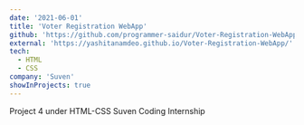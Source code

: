 ```yaml
---
date: '2021-06-01'
title: 'Voter Registration WebApp'
github: 'https://github.com/programmer-saidur/Voter-Registration-WebApp'
external: 'https://yashitanamdeo.github.io/Voter-Registration-WebApp/'
tech:
  - HTML
  - CSS
company: 'Suven'
showInProjects: true
---
```


Project 4 under HTML-CSS Suven Coding Internship
